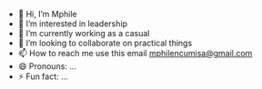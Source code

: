 - 👋 Hi, I’m Mphile
- 👀 I’m interested in leadership
- 🌱 I’m currently working as a casual
- 💞️ I’m looking to collaborate on practical things
- 📫 How to reach me use this email mphilencumisa@gmail.com
- 😄 Pronouns: ...
- ⚡ Fun fact: ...

<!---
0826736187/0826736187 is a ✨ special ✨ repository because its `README.md` (this file) appears on your GitHub profile.
You can click the Preview link to take a look at your changes.
--->
